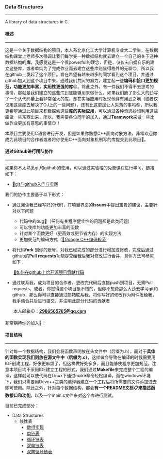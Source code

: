 ### Data Structures

-------------------

A library of data structures in C.

####  概述

------

这是一个关于数据结构的项目，本人系北京化工大学计算机专业大二学生，在数据结构课堂上老师多次强调让我们每学完一种数据结构就去建立一个自己的关于这种数据结构的**库**，我感觉这是一个很powerful的理念，但是，仅仅去自娱自乐的建立这些库，或者单纯为了完成作业而去建立这些库则显得格外的无聊🙃，所以我在github上发起了这个项目。旨在希望有越来越多的同学看到这个项目，并通过github加入到这个项目中来，通过我们共同的努力，建立起一些**编码和接口更加规范，功能更加丰富，实用性更强的库**😉。除此之外，有一件我们不得不去思考的事情，那就是我们建立的这些库到底能够用来做什么，如果我们废了那么大的劲写了一个从代码量上看非常强大的库，却在实际应用时发现他鲜有用武之地（或者仅仅用这些库去解决了OJ上的一些问题），还有比这更加让人失落的事吗😟，所以我更希望通过此项目来积极探索这些**库的实际应用**，可以通过各种奇思妙想利用这些库做一些东西出来，所以，我需要各位同学的加入，通过**Teamwork**来做一些比做作业更加有意思的事情😏！

本项目主要使用C语言进行开发，但是如果你熟悉C++面向对象方法，非常欢迎你成为此项目的合作者或者将你使用C++面向对象机制写的库提交到此项目🌹。

#### 通过Github进行团队协作

--------------

如果你不太熟悉git和github的使用，可以通过实验楼的免费课程进行学习，链接如下：

+ [🔗git与github入门与实践](https://www.lanqiao.cn/courses/1035)

我们的协作主要基于以下形式：

+ 通过阅读我已经写好的代码，在项目界面的**Issues**中提出宝贵的建议，主要针对以下问题
  - 代码中的bug🐞（任何有关程序健壮性的问题都是此类问题）
  - 可以使库的功能更加丰富的函数
  - 针对某个函数更好（更高效或更节省内存）的实现方法
  - 更加规范的编码方式（[🔗Google C++编码规范](https://zh-google-styleguide.readthedocs.io/en/latest/google-cpp-styleguide/contents/)）

+ 将代码**fork** 到你的账号，对我已经完成的部分进行增加或修改，完成后通过github的**Pull requests**功能提交给我后我对修改进行合并，具体方法可参照如下：

  ​      [🔗如何在github上给开源项目贡献代码](https://www.zhihu.com/question/39721968)

+ 通过联系我，成为项目的合作者，更改完代码后直接push到项目，无需Pull requests，或者，你觉得这个项目挺不错的，但你不想费那么大劲去学习git和github，那么你可以直接通过邮箱联系我，将你写好的修改作为附件发给我，我手动合并后进行提交，并注明此部分代码的贡献者

  ​       本人邮箱📪：**2986565765@qq.com**

非常期待你的加入👊！

#### 项目结构

----------

针对每一个数据结构，我们会将函数声明放在头文件中（后缀为.h），而对于**具体的函数实现我们则放在源文件中（后缀为.c）**，这样做会导致在编译的时候需要用IDE创建工程，好像更麻烦了，但这样做好处多多，而且能够使程序更加规范。注意本项目均不采用IDE建立工程的形式，我们通过**Makefile**来完成整个工程的编译，这样就可以使代码在Linux下通过make命令轻松编译，而在windows环境下，我们只需要用Devc++之类的编译器建立一个工程后将所需要的文件添加进去即可使用。除此之外，针对每个数据结构，都会**有一个README文档📋来描述函数接口和功能**，以及一个main.c文件来对这个库进行测试。

目前已完成部分：

+ Data Structures
  + 线性表
    + [数组实现](https://github.com/JohnSmithGeek-coder/Data-Structures/tree/main/lists/ArrayList)
    + [单链表](https://github.com/JohnSmithGeek-coder/Data-Structures/tree/main/lists/SinglyLinkedList)
    + [循环链表](https://github.com/JohnSmithGeek-coder/Data-Structures/tree/main/lists/CyclicList)
    + [双向链表](https://github.com/JohnSmithGeek-coder/Data-Structures/tree/main/lists/DoublyLinkedList)
    + [双向循环链表](https://github.com/JohnSmithGeek-coder/Data-Structures/tree/main/lists/DoublyCyclicLinkedList)

